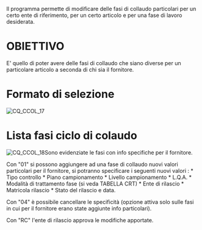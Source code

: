 Il programma permette di modificare delle fasi di collaudo particolari per un certo ente di riferimento, per un certo articolo e per una fase di lavoro desiderata.
# OBIETTIVO
E' quello di poter avere delle fasi di collaudo che siano diverse per un particolare articolo a seconda di chi sia il fornitore.

# Formato di selezione
![CQ_CCOL_17](http://doc.smeup.com/immagini/MBDOC_OGG-P_CQCF40/CQ_CCOL_17.png)

# Lista fasi ciclo di colaudo
![CQ_CCOL_18](http://doc.smeup.com/immagini/MBDOC_OGG-P_CQCF40/CQ_CCOL_18.png)Sono evidenziate le fasi con info specifiche per il fornitore.

Con "01" si possono aggiungere ad una fase di collaudo nuovi valori particolari per il fornitore, si potranno specificare i seguenti nuovi valori : 
 \* Tipo controllo
 \* Piano campionamento
 \* Livello campionamento
 \* L.Q.A.
 \* Modalità di trattamento fase (si veda TABELLA CRT)
 \* Ente di rilascio
 \* Matricola rilascio
 \* Stato del rilascio e data.

Con "04" è possibile cancellare le specificità (opzione attiva solo sulle fasi in cui per il fornitore erano state aggiunte info particolari).

Con "RC" l'ente di rilascio approva le modifiche apportate.
